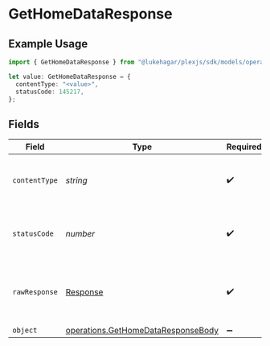 # GetHomeDataResponse

## Example Usage

```typescript
import { GetHomeDataResponse } from "@lukehagar/plexjs/sdk/models/operations";

let value: GetHomeDataResponse = {
  contentType: "<value>",
  statusCode: 145217,
};
```

## Fields

| Field                                                                                           | Type                                                                                            | Required                                                                                        | Description                                                                                     |
| ----------------------------------------------------------------------------------------------- | ----------------------------------------------------------------------------------------------- | ----------------------------------------------------------------------------------------------- | ----------------------------------------------------------------------------------------------- |
| `contentType`                                                                                   | *string*                                                                                        | :heavy_check_mark:                                                                              | HTTP response content type for this operation                                                   |
| `statusCode`                                                                                    | *number*                                                                                        | :heavy_check_mark:                                                                              | HTTP response status code for this operation                                                    |
| `rawResponse`                                                                                   | [Response](https://developer.mozilla.org/en-US/docs/Web/API/Response)                           | :heavy_check_mark:                                                                              | Raw HTTP response; suitable for custom response parsing                                         |
| `object`                                                                                        | [operations.GetHomeDataResponseBody](../../../sdk/models/operations/gethomedataresponsebody.md) | :heavy_minus_sign:                                                                              | Home Data                                                                                       |